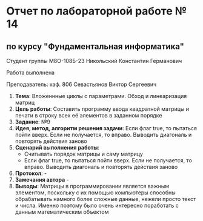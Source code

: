 # Отчет по лабораторной работе № 14
## по курсу "Фундаментальная информатика"

Студент группы М8О-108Б-23 Никольский Константин Германович

Работа выполнена 

Преподаватель: каф. 806 Севастьянов Виктор Сергеевич

1. **Тема**: Вложеннные циклы с параметрами. Обход и линеаризация матриц
2. **Цель работы**: Составить программу ввода квадратной матрицы и печати в строку всех её элементов в заданном порядке
3. **Заданиe**: №9
4. **Идея, метод, алгоритм решения задачи**: Если флаг true, то пытаться пойти вверх. Если не получается, то вправо. Выводить диагональ и повторять действия заново
5. **Сценарий выполнения работы**: 
    - Считывать порядок матрицы и саму матрицу
    - Если флаг true, то пытаться пойти вверх. Если не получается, то вправо. Выводить диагональ и повторять действия заново
6. **Протокол**: -
7. **Замечания автора** -
8. **Выводы**: Матрицы в программировании является важным элементом, поскольку с их помощью компьютеры способны обрабатывать намного более сложные данные, нежели просто текст и числа. Именно поэтому было очень интересно поработать с данным математическим объектом